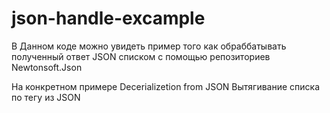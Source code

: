 # json-handle-excample
В Данном коде можно увидеть пример того как обраббатывать полученный ответ JSON списком с помощью репозиториев Newtonsoft.Json

На конкретном примере Decerializetion from JSON Вытягивание списка по тегу из JSON
